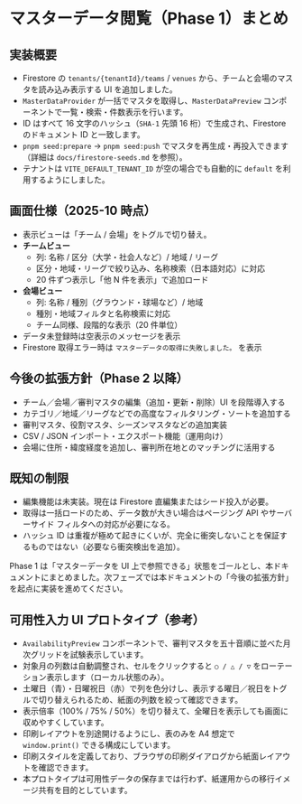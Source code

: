 # マスターデータ閲覧（Phase 1）まとめ

## 実装概要

- Firestore の `tenants/{tenantId}/teams` / `venues` から、チームと会場のマスタを読み込み表示する UI を追加しました。
- `MasterDataProvider` が一括でマスタを取得し、`MasterDataPreview` コンポーネントで一覧・検索・件数表示を行います。
- ID はすべて 16 文字のハッシュ（`SHA-1` 先頭 16 桁）で生成され、Firestore のドキュメント ID と一致します。
- `pnpm seed:prepare` → `pnpm seed:push` でマスタを再生成・再投入できます（詳細は `docs/firestore-seeds.md` を参照）。
- テナントは `VITE_DEFAULT_TENANT_ID` が空の場合でも自動的に `default` を利用するようにしました。

## 画面仕様（2025-10 時点）

- 表示ビューは「チーム / 会場」をトグルで切り替え。
- **チームビュー**
  - 列: 名称 / 区分（大学・社会人など）/ 地域 / リーグ
  - 区分・地域・リーグで絞り込み、名称検索（日本語対応）に対応
  - 20 件ずつ表示し「他 N 件を表示」で追加ロード
- **会場ビュー**
  - 列: 名称 / 種別（グラウンド・球場など）/ 地域
  - 種別・地域フィルタと名称検索に対応
  - チーム同様、段階的な表示（20 件単位）
- データ未登録時は空表示のメッセージを表示
- Firestore 取得エラー時は `マスターデータの取得に失敗しました。` を表示

## 今後の拡張方針（Phase 2 以降）

- チーム／会場／審判マスタの編集（追加・更新・削除）UI を段階導入する
- カテゴリ／地域／リーグなどでの高度なフィルタリング・ソートを追加する
- 審判マスタ、役割マスタ、シーズンマスタなどの追加実装
- CSV / JSON インポート・エクスポート機能（運用向け）
- 会場に住所・緯度経度を追加し、審判所在地とのマッチングに活用する

## 既知の制限

- 編集機能は未実装。現在は Firestore 直編集またはシード投入が必要。
- 取得は一括ロードのため、データ数が大きい場合はページング API やサーバーサイド フィルタへの対応が必要になる。
- ハッシュ ID は重複が極めて起きにくいが、完全に衝突しないことを保証するものではない（必要なら衝突検出を追加）。

Phase 1 は「マスターデータを UI 上で参照できる」状態をゴールとし、本ドキュメントにまとめました。次フェーズでは本ドキュメントの「今後の拡張方針」を起点に実装を進めてください。

## 可用性入力 UI プロトタイプ（参考）

- `AvailabilityPreview` コンポーネントで、審判マスタを五十音順に並べた月次グリッドを試験表示しています。
- 対象月の列数は自動調整され、セルをクリックすると `○ / △ / ▽` をローテーション表示します（ローカル状態のみ）。
- 土曜日（青）・日曜祝日（赤）で列を色分けし、表示する曜日／祝日をトグルで切り替えられるため、紙面の列数を絞って確認できます。
- 表示倍率（100% / 75% / 50%）を切り替えて、全曜日を表示しても画面に収めやすくしています。
- 印刷レイアウトを別途開けるようにし、表のみを A4 想定で `window.print()` できる構成にしています。
- 印刷スタイルを定義しており、ブラウザの印刷ダイアログから紙面レイアウトを確認できます。
- 本プロトタイプは可用性データの保存までは行わず、紙運用からの移行イメージ共有を目的としています。
